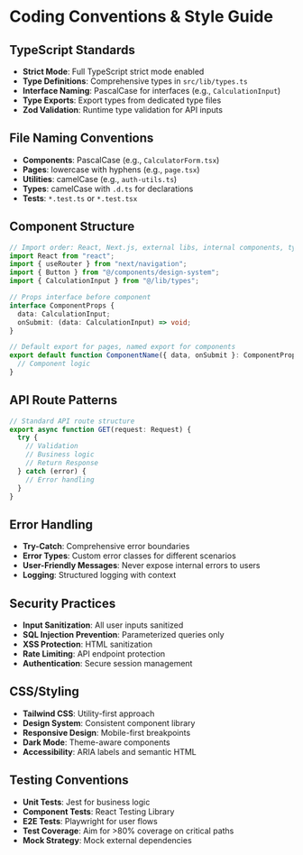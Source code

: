 # Coding Conventions & Style Guide

## TypeScript Standards

- **Strict Mode**: Full TypeScript strict mode enabled
- **Type Definitions**: Comprehensive types in `src/lib/types.ts`
- **Interface Naming**: PascalCase for interfaces (e.g., `CalculationInput`)
- **Type Exports**: Export types from dedicated type files
- **Zod Validation**: Runtime type validation for API inputs

## File Naming Conventions

- **Components**: PascalCase (e.g., `CalculatorForm.tsx`)
- **Pages**: lowercase with hyphens (e.g., `page.tsx`)
- **Utilities**: camelCase (e.g., `auth-utils.ts`)
- **Types**: camelCase with `.d.ts` for declarations
- **Tests**: `*.test.ts` or `*.test.tsx`

## Component Structure

```typescript
// Import order: React, Next.js, external libs, internal components, types
import React from "react";
import { useRouter } from "next/navigation";
import { Button } from "@/components/design-system";
import { CalculationInput } from "@/lib/types";

// Props interface before component
interface ComponentProps {
  data: CalculationInput;
  onSubmit: (data: CalculationInput) => void;
}

// Default export for pages, named export for components
export default function ComponentName({ data, onSubmit }: ComponentProps) {
  // Component logic
}
```

## API Route Patterns

```typescript
// Standard API route structure
export async function GET(request: Request) {
  try {
    // Validation
    // Business logic
    // Return Response
  } catch (error) {
    // Error handling
  }
}
```

## Error Handling

- **Try-Catch**: Comprehensive error boundaries
- **Error Types**: Custom error classes for different scenarios
- **User-Friendly Messages**: Never expose internal errors to users
- **Logging**: Structured logging with context

## Security Practices

- **Input Sanitization**: All user inputs sanitized
- **SQL Injection Prevention**: Parameterized queries only
- **XSS Protection**: HTML sanitization
- **Rate Limiting**: API endpoint protection
- **Authentication**: Secure session management

## CSS/Styling

- **Tailwind CSS**: Utility-first approach
- **Design System**: Consistent component library
- **Responsive Design**: Mobile-first breakpoints
- **Dark Mode**: Theme-aware components
- **Accessibility**: ARIA labels and semantic HTML

## Testing Conventions

- **Unit Tests**: Jest for business logic
- **Component Tests**: React Testing Library
- **E2E Tests**: Playwright for user flows
- **Test Coverage**: Aim for >80% coverage on critical paths
- **Mock Strategy**: Mock external dependencies
